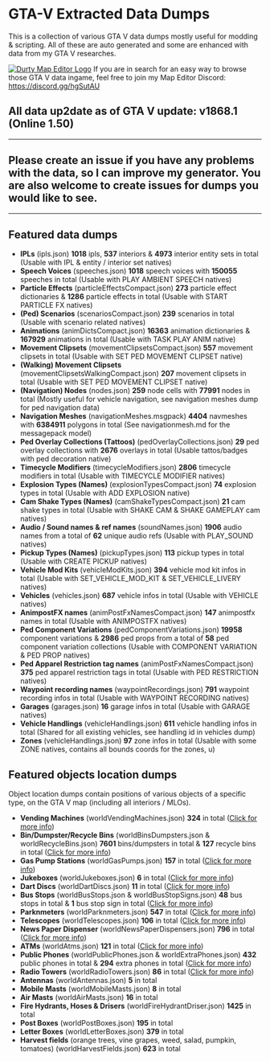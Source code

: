 # GTA-V Extracted Data Dumps
This is a collection of various GTA V data dumps mostly useful for modding &amp; scripting. All of these are auto generated and some are enhanced with data from my GTA V researches.

[![Durty Map Editor Logo](https://i.imgur.com/WsRJv3u.png)](https://discord.gg/hgSutAU)
If you are in search for an easy way to browse those GTA V data ingame, feel free to join my Map Editor Discord: https://discord.gg/hgSutAU

## All data up2date as of GTA V update: **v1868.1 (Online 1.50)**
---
## Please create an issue if you have any problems with the data, so I can improve my generator. You are also welcome to create issues for dumps you would like to see.
---
## **Featured data dumps**
- **IPLs** (ipls.json) **1018** ipls, **537** interiors & **4973** interior entity sets in total (Usable with IPL & entity / interior set natives)
- **Speech Voices** (speeches.json) **1018** speech voices with **150055** speeches in total (Usable with PLAY AMBIENT SPEECH natives)
- **Particle Effects** (particleEffectsCompact.json) **273** particle effect dictionaries & **1286** particle effects in total (Usable with START PARTICLE FX natives)
- **(Ped) Scenarios** (scenariosCompact.json) **239** scenarios in total (Usable with scenario related natives)
- **Animations** (animDictsCompact.json) **16363** animation dictionaries & **167929** animations in total (Usable with TASK PLAY ANIM native)
- **Movement Clipsets** (movementClipsetsCompact.json) **557** movement clipsets in total (Usable with SET PED MOVEMENT CLIPSET native)
- **(Walking) Movement Clipsets** (movementClipsetsWalkingCompact.json) **207** movement clipsets in total (Usable with SET PED MOVEMENT CLIPSET native)
- **(Navigation) Nodes** (nodes.json) **259** node cells with **77991** nodes in total (Mostly useful for vehicle navigation, see navigation meshes dump for ped navigation data)
- **Navigation Meshes** (navigationMeshes.msgpack) **4404** navmeshes with **6384911** polygons in total (See navigationmesh.md for the messagepack model)
- **Ped Overlay Collections (Tattoos)** (pedOverlayCollections.json) **29** ped overlay collections with **2676** overlays in total (Usable tattos/badges with ped decoration native)
- **Timecycle Modifiers** (timecycleModifiers.json) **2806** timecycle modifiers in total (Usable with TIMECYCLE MODIFIER natives)
- **Explosion Types (Names)** (explosionTypesCompact.json) **74** explosion types in total (Usable with ADD EXPLOSION native)
- **Cam Shake Types (Names)** (camShakeTypesCompact.json) **21** cam shake types in total (Usable with SHAKE CAM & SHAKE GAMEPLAY cam natives)
- **Audio / Sound names & ref names** (soundNames.json) **1906** audio names from a total of **62** unique audio refs (Usable with PLAY_SOUND natives)
- **Pickup Types (Names)** (pickupTypes.json) **113** pickup types in total (Usable with CREATE PICKUP natives)
- **Vehicle Mod Kits** (vehicleModKits.json) **394** vehicle mod kit infos in total (Usable with SET_VEHICLE_MOD_KIT & SET_VEHICLE_LIVERY natives)
- **Vehicles** (vehicles.json) **687** vehicle infos in total (Usable with VEHICLE natives)
- **AnimpostFX names** (animPostFxNamesCompact.json) **147** animpostfx names in total (Usable with ANIMPOSTFX natives)
- **Ped Component Variations** (pedComponentVariations.json) **19958** component variations & **2986** ped props from a total of **58** ped component variation collections (Usable with COMPONENT VARIATION & PED PROP natives)
- **Ped Apparel Restriction tag names** (animPostFxNamesCompact.json) **375** ped apparel restriction tags in total (Usable with PED RESTRICTION natives)
- **Waypoint recording names** (waypointRecordings.json) **791** waypoint recording infos in total (Usable with WAYPOINT RECORDING natives)
- **Garages** (garages.json) **16** garage infos in total (Usable with GARAGE natives)
- **Vehicle Handlings** (vehicleHandlings.json) **611** vehicle handling infos in total (Shared for all existing vehicles, see handling id in vehicles dump)
- **Zones** (vehicleHandlings.json) **97** zone infos in total (Usable with some ZONE natives, contains all bounds coords for the zones, u)

## **Featured objects location dumps**
Object location dumps contain positions of various objects of a specific type, on the GTA V map (including all interiors / MLOs).
- **Vending Machines** (worldVendingMachines.json) **324** in total ([Click for more info](https://forum.altv.mp/topic/346-all-gta-v-vending-machine-prop-positions-rotations/))
- **Bin/Dumpster/Recycle Bins** (worldBinsDumpsters.json & worldRecycleBins.json) **7601** bins/dumpsters in total & **127** recycle bins in total ([Click for more info](https://forum.altv.mp/topic/369-all-gta-v-bindumpsterrecycle-bin-prop-positions-rotations/))
- **Gas Pump Stations** (worldGasPumps.json) **157** in total ([Click for more info](https://forum.altv.mp/topic/368-all-gta-v-gas-pump-prop-positions-rotations/))
- **Jukeboxes** (worldJukeboxes.json) **6** in total ([Click for more info](https://forum.altv.mp/topic/365-all-gta-v-jukebox-prop-positions-rotations/))
- **Dart Discs** (worldDartDiscs.json) **11** in total ([Click for more info](https://forum.altv.mp/topic/364-all-gta-v-dart-discs-positions-rotations/))
- **Bus Stops** (worldBusStops.json & worldBusStopSigns.json) **48** bus stops in total & **1** bus stop sign in total ([Click for more info](https://forum.altv.mp/topic/342-all-gta-v-bus-stops-positions-rotations/))
- **Parknmeters** (worldParknmeters.json) **547** in total ([Click for more info](https://forum.altv.mp/topic/345-all-gta-v-parknmeters-prop-positions-rotations/))
- **Telescopes** (worldTelescopes.json) **106** in total ([Click for more info](https://forum.altv.mp/topic/344-all-gta-v-telescope-prop-positions-rotations/))
- **News Paper Dispenser** (worldNewsPaperDispensers.json) **796** in total ([Click for more info](https://forum.altv.mp/topic/343-all-gta-v-news-paper-dispenser-prop-positions-rotations/))
- **ATMs** (worldAtms.json) **121** in total ([Click for more info](https://forum.altv.mp/topic/340-all-gta-v-atm-prop-positions-rotations/))
- **Public Phones** (worldPublicPhones.json & worldExtraPhones.json) **432** public phones in total & **294** extra phones in total ([Click for more info](https://forum.altv.mp/topic/341-all-gta-v-public-phone-prop-positions-rotations/))
- **Radio Towers** (worldRadioTowers.json) **86** in total ([Click for more info](https://forum.altv.mp/topic/570-all-gta-v-radio-tower-prop-positions-rotations/))
- **Antennas** (worldAntennas.json) **5** in total
- **Mobile Masts** (worldMobileMasts.json) **8** in total
- **Air Masts** (worldAirMasts.json) **16** in total
- **Fire Hydrants, Hoses & Drisers** (worldFireHydrantDriser.json) **1425** in total
- **Post Boxes** (worldPostBoxes.json) **195** in total
- **Letter Boxes** (worldLetterBoxes.json) **379** in total
- **Harvest fields** (orange trees, vine grapes, weed, salad, pumpkin, tomatoes) (worldHarvestFields.json) **623** in total